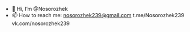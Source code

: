 - 👋 Hi, I’m @Nosorozhek
- 📫 How to reach me:
          nosorozhek239@gmail.com
          t.me/Nosorozhek239
          vk.com/nosorozhek239 

<!---
Nosorozhek/Nosorozhek is a ✨ special ✨ repository because its `README.md` (this file) appears on your GitHub profile.
You can click the Preview link to take a look at your changes.
--->
